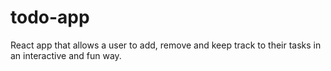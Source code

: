 # todo-app
React app that allows a user to add, remove and keep track to their tasks in an interactive and fun way.
